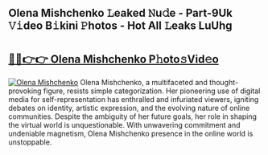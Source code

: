 ## Olena Mishchenko 𝙻eaked 𝙽u𝚍e - Part-9Uk 𝚅𝚒deo B𝚒kini 𝙿hotos - Hot All 𝙻eaks LuUhg

# <h2><a href="http://ld1xt9.urlbe.top/?page=Olena+Mishchenko">🔗🔗👉👉 Olena Mishchenko P𝚑oto𝚜Vid𝚎o</a></h2>

[![Olena Mishchenko](https://i.imgur.com/eBuTRDB.gif)](http://ld1xt9.urlbe.top/?page=Olena+Mishchenko)
Olena Mishchenko, a multifaceted and thought-provoking figure, resists simple categorization. Her pioneering use of digital media for self-representation has enthralled and infuriated viewers, igniting debates on identity, artistic expression, and the evolving nature of online communities. Despite the ambiguity of her future goals, her role in shaping the virtual world is unquestionable. With unwavering commitment and undeniable magnetism, Olena Mishchenko presence in the online world is unstoppable.
